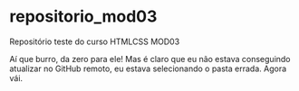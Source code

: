 # repositorio_mod03
 Repositório teste do curso HTMLCSS MOD03

 Aí que burro, da zero para ele!
 Mas é claro que eu não estava conseguindo atualizar no GitHub
 remoto, eu estava selecionando o pasta errada.
 Agora vái. 
